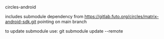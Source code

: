 circles-android

includes submodule dependency from https://gitlab.futo.org/circles/matrix-android-sdk.git
pointing on main branch

to update submodule use:
git submodule update --remote
